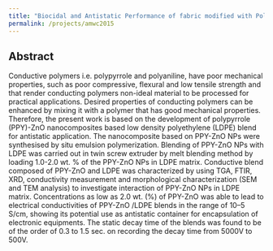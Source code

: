 ```yaml
---
title: "Biocidal and Antistatic Performance of fabric modified with Polyaniline Microtubes"
permalink: /projects/amwc2015
---
```


## Abstract
Conductive polymers i.e. polypyrrole and polyaniline, have poor mechanical properties, such as poor compressive, flexural and low tensile strength and that render conducting polymers non-ideal material to be processed for practical applications. Desired properties of conducting polymers can be enhanced by mixing it with a polymer that has good mechanical properties. Therefore, the present work is based on the development of polypyrrole (PPY)-ZnO nanocomposites based low density polyethylene (LDPE) blend for antistatic application.
The nanocomposite based on PPY-ZnO NPs were synthesised by situ emulsion polymerization. Blending of PPY-ZnO NPs with LDPE was carried out in twin screw extruder by melt blending method by loading 1.0-2.0 wt. % of the PPY-ZnO NPs in LDPE matrix. Conductive blend composed of PPY-ZnO and LDPE was characterized by using TGA, FTIR, XRD, conductivity measurement and morphological characterization (SEM and TEM analysis) to investigate interaction of PPY-ZnO NPs in LDPE matrix. Concentrations as low as 2.0 wt. (%) of PPY-ZnO was able to lead to electrical conductivities of PPY-ZnO /LDPE blends in the range of 10–5 S/cm, showing its potential use as antistatic container for encapsulation of electronic equipments. The static decay time of the blends was found to be of the order of 0.3 to 1.5 sec. on recording the decay time from 5000V to 500V.
